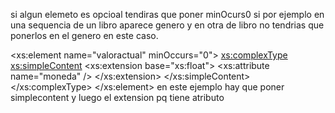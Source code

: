 si algun elemeto es opcioal tendiras que poner minOcurs0
si por ejemplo en una sequencia de un libro aparece genero y en otra de libro no tendrias que ponerlos
en el genero en este caso.

<xs:element name="valoractual" minOccurs="0">
                        <xs:complexType>
                          <xs:simpleContent>
                            <xs:extension base="xs:float">
                              <xs:attribute name="moneda" />
                            </xs:extension>
                          </xs:simpleContent>
                        </xs:complexType>
                      </xs:element>
en este ejemplo hay que poner simplecontent y luego el extension pq tiene atributo
